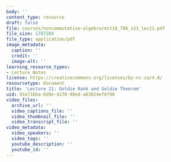 ```yaml
---
body: ''
content_type: resource
draft: false
file: courses/noncommutative-algebra/mit18_706_s23_lec21.pdf
file_size: 1787284
file_type: application/pdf
image_metadata:
  caption: ''
  credit: ''
  image-alt: ''
learning_resource_types:
- Lecture Notes
license: https://creativecommons.org/licenses/by-nc-sa/4.0/
resourcetype: Document
title: 'Lecture 21: Goldie Rank and Goldie Theorem'
uid: 91e716ba-6d9e-4270-98ed-a63824ef6f98
video_files:
  archive_url: ''
  video_captions_file: ''
  video_thumbnail_file: ''
  video_transcript_file: ''
video_metadata:
  video_speakers: ''
  video_tags: ''
  youtube_description: ''
  youtube_id: ''
---
```

